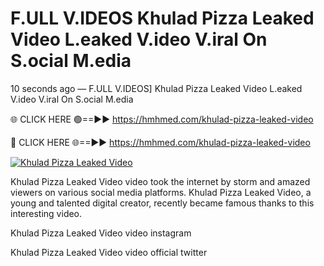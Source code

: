 # F.ULL V.IDEOS Khulad Pizza Leaked Video L.eaked V.ideo V.iral On S.ocial M.edia

10 seconds ago — F.ULL V.IDEOS] Khulad Pizza Leaked Video L.eaked V.ideo V.iral On S.ocial M.edia

🌐 CLICK HERE 🟢==►► https://hmhmed.com/khulad-pizza-leaked-video

🔴 CLICK HERE 🌐==►► https://hmhmed.com/khulad-pizza-leaked-video

[![Khulad Pizza Leaked Video](https://i.imgur.com/dJHk4Zq.gif)](https://hmhmed.com/khulad-pizza-leaked-video)

Khulad Pizza Leaked Video video took the internet by storm and amazed viewers on various social media platforms. Khulad Pizza Leaked Video, a young and talented digital creator, recently became famous thanks to this interesting video.

Khulad Pizza Leaked Video video instagram

Khulad Pizza Leaked Video video official twitter